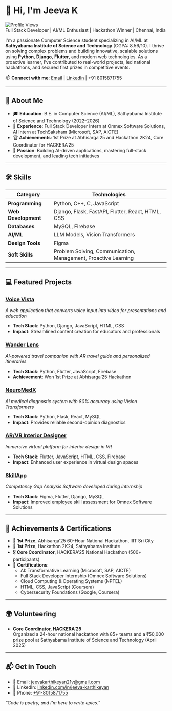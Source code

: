 # 👋 Hi, I'm Jeeva K

![Profile Views](https://img.shields.io/badge/Profile%20Views-0-blue)  
Full Stack Developer | AI/ML Enthusiast | Hackathon Winner | Chennai, India

I'm a passionate Computer Science student specializing in AI/ML at **Sathyabama Institute of Science and Technology** (CGPA: 8.56/10). I thrive on solving complex problems and building innovative, scalable solutions using **Python**, **Django**, **Flutter**, and modern web technologies. As a proactive learner, I’ve contributed to real-world projects, led national hackathons, and secured first prizes in competitive events.

📫 **Connect with me**: [Email](mailto:jeevakarthikeyan21v@gmail.com) | [LinkedIn](https://linkedin.com/in/jeeva-karthikeyan) | +91 8015871755

---

## 🚀 About Me
- 🎓 **Education**: B.E. in Computer Science (AI/ML), Sathyabama Institute of Science and Technology (2022–2026)
- 💼 **Experience**: Full Stack Developer Intern at Omnex Software Solutions, AI Intern at TechSaksham (Microsoft, SAP, AICTE)
- 🏆 **Achievements**: 1st Prize at Abhisarga’25 and Hackathon 2K24, Core Coordinator for HACKERA’25
- 🌟 **Passion**: Building AI-driven applications, mastering full-stack development, and leading tech initiatives

---

## 🛠️ Skills
| **Category**          | **Technologies**                                                                 |
|-----------------------|----------------------------------------------------------------------------------|
| **Programming**       | Python, C++, C, JavaScript                                                       |
| **Web Development**   | Django, Flask, FastAPI, Flutter, React, HTML, CSS                                |
| **Databases**         | MySQL, Firebase                                                                 |
| **AI/ML**             | LLM Models, Vision Transformers                                                 |
| **Design Tools**      | Figma                                                                           |
| **Soft Skills**       | Problem Solving, Communication, Management, Proactive Learning                   |

---

## 💻 Featured Projects
### [Voice Vista](https://github.com/yourusername/voice-vista)  
_A web application that converts voice input into video for presentations and education_  
- **Tech Stack**: Python, Django, JavaScript, HTML, CSS  
- **Impact**: Streamlined content creation for educators and professionals  

### [Wander Lens](https://github.com/yourusername/wander-lens)  
_AI-powered travel companion with AR travel guide and personalized itineraries_  
- **Tech Stack**: Python, Flutter, JavaScript, Firebase  
- **Achievement**: Won 1st Prize at Abhisarga’25 Hackathon  

### [NeuroMedX](https://github.com/yourusername/neuromedx)  
_AI medical diagnostic system with 80% accuracy using Vision Transformers_  
- **Tech Stack**: Python, Flask, React, MySQL  
- **Impact**: Provides reliable second-opinion diagnostics  

### [AR/VR Interior Designer](https://github.com/yourusername/arvr-interior-designer)  
_Immersive virtual platform for interior design in VR_  
- **Tech Stack**: Flutter, JavaScript, HTML, CSS, Firebase  
- **Impact**: Enhanced user experience in virtual design spaces  

### [SkillApp](https://github.com/yourusername/skillapp)  
_Competency Gap Analysis Software developed during internship_  
- **Tech Stack**: Figma, Flutter, Django, MySQL  
- **Impact**: Improved employee skill assessment for Omnex Software Solutions  

---

## 🏅 Achievements & Certifications
- 🥇 **1st Prize**, Abhisarga’25 60-Hour National Hackathon, IIIT Sri City
- 🥇 **1st Prize**, Hackathon 2K24, Sathyabama Institute
- 🎖️ **Core Coordinator**, HACKERA’25 National Hackathon (500+ participants)
- 📜 **Certifications**:
  - AI: Transformative Learning (Microsoft, SAP, AICTE)
  - Full Stack Developer Internship (Omnex Software Solutions)
  - Cloud Computing & Operating Systems (NPTEL)
  - HTML, CSS, JavaScript (Coursera)
  - Cybersecurity Foundations (Google, Coursera)

---

## 🌍 Volunteering
- **Core Coordinator, HACKERA’25**  
  Organized a 24-hour national hackathon with 85+ teams and a ₹50,000 prize pool at Sathyabama Institute of Science and Technology (April 2025)

---

## 📬 Get in Touch
- 📧 Email: [jeevakarthikeyan21v@gmail.com](mailto:jeevakarthikeyan21v@gmail.com)
- 🔗 LinkedIn: [linkedin.com/in/jeeva-karthikeyan](https://linkedin.com/in/jeeva-karthikeyan)
- 📱 Phone: [+91-8015871755](tel:+918015871755)

_“Code is poetry, and I’m here to write epics.”_  
